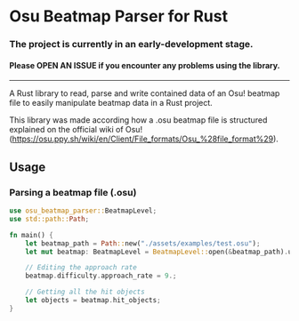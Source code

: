 # Osu Beatmap Parser for Rust

### **The project is currently in an early-development stage.**
#### Please **OPEN AN ISSUE** if you encounter any problems using the library.

---

A Rust library to read, parse and write contained data of an Osu! beatmap file to easily manipulate beatmap data in a Rust project.

This library was made according how a .osu beatmap file is structured explained on the official wiki of Osu!
(https://osu.ppy.sh/wiki/en/Client/File_formats/Osu_%28file_format%29).

## Usage

### Parsing a beatmap file (.osu)
```rust
use osu_beatmap_parser::BeatmapLevel;
use std::path::Path;

fn main() {
    let beatmap_path = Path::new("./assets/examples/test.osu");
    let mut beatmap: BeatmapLevel = BeatmapLevel::open(&beatmap_path).unwrap();

    // Editing the approach rate
    beatmap.difficulty.approach_rate = 9.;

    // Getting all the hit objects
    let objects = beatmap.hit_objects;
}
```
